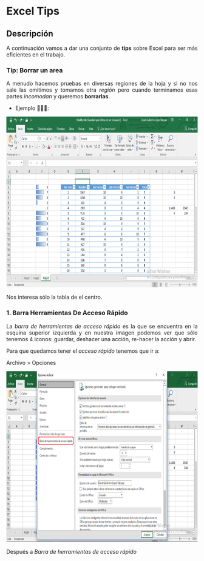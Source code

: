 Excel Tips
==========

## Descripción

<p align="justify">
	A continuación vamos a dar una conjunto de <b>tips</b> sobre Excel para ser más eficientes en el trabajo.
</p>

### Tip: Borrar un area

<p align="justify">
	A menudo hacemos pruebas en diversas regiones de la hoja y si no nos sale las omitimos y tomamos otra <i>región</i> pero cuando terminamos esas partes <i>incomodan</i> y queremos <b>borrarlas</b>.
</p>

* Ejemplo 🤷🏽‍♂️:

<p align="justify">
	<img src="https://github.com/ginppian/Excel-Tips-Borrar/blob/master/imgs/img1.png" width="1211" height="450">
</p>

<p align="justify">
	Nos interesa sólo la tabla de el centro.
</p>

### 1. Barra Herramientas De Acceso Rápido

<p align="justify">
	La <i>barra de herramientas de acceso rápido</i> es la que se encuentra en la esquina superior izquierda y en nuestra imagen podemos ver que sólo tenemos 4 iconos: guardar, deshacer una acción, re-hacer la acción y abrir.
</p>

<p align="justify">
	Para que quedamos tener el <i>acceso rápido</i> tenemos que ir a:
</p>

<p align="justify">
	Archivo > Opciones
</p>

<p align="justify">
	<img src="https://github.com/ginppian/Excel-Tips-Borrar/blob/master/imgs/img2.png" width="1211" height="450">
</p>

<p align="justify">
	Después a <i>Barra de herramientas de acceso rápido</i>
</p>


